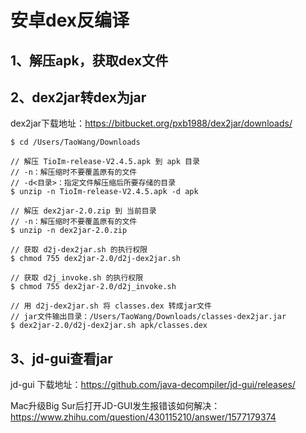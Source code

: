 # 安卓dex反编译



## 1、解压apk，获取dex文件

## 2、dex2jar转dex为jar

dex2jar下载地址：https://bitbucket.org/pxb1988/dex2jar/downloads/

```
$ cd /Users/TaoWang/Downloads

// 解压 TioIm-release-V2.4.5.apk 到 apk 目录
// -n：解压缩时不要覆盖原有的文件
// -d<目录>：指定文件解压缩后所要存储的目录
$ unzip -n TioIm-release-V2.4.5.apk -d apk

// 解压 dex2jar-2.0.zip 到 当前目录
// -n：解压缩时不要覆盖原有的文件
$ unzip -n dex2jar-2.0.zip

// 获取 d2j-dex2jar.sh 的执行权限
$ chmod 755 dex2jar-2.0/d2j-dex2jar.sh

// 获取 d2j_invoke.sh 的执行权限
$ chmod 755 dex2jar-2.0/d2j_invoke.sh

// 用 d2j-dex2jar.sh 将 classes.dex 转成jar文件
// jar文件输出目录：/Users/TaoWang/Downloads/classes-dex2jar.jar
$ dex2jar-2.0/d2j-dex2jar.sh apk/classes.dex
```



## 3、jd-gui查看jar

jd-gui 下载地址：https://github.com/java-decompiler/jd-gui/releases/

Mac升级Big Sur后打开JD-GUI发生报错该如何解决：https://www.zhihu.com/question/430115210/answer/1577179374